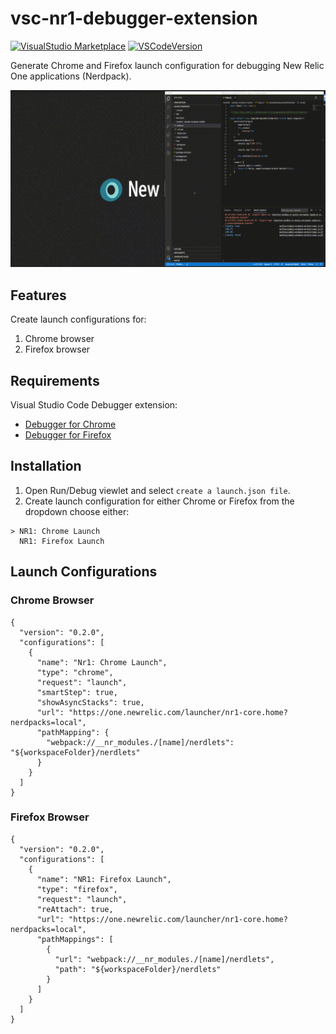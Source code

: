 # vsc-nr1-debugger-extension
[![VisualStudio Marketplace](https://img.shields.io/badge/dynamic/json?color=blue&label=Visual%20Studio%20Marketplace&query=version&url=https%3A%2F%2Fraw.githubusercontent.com%2Ftanben%2Fvsc-nr1-debugger-extension%2Fmaster%2Fpackage.json)]()
[![VSCodeVersion](https://img.shields.io/badge/dynamic/json?color=orange&label=VSCode&query=engines.vscode&url=https%3A%2F%2Fraw.githubusercontent.com%2Ftanben%2Fvsc-nr1-debugger-extension%2Fmaster%2Fpackage.json)]()

Generate Chrome and Firefox launch configuration for debugging New Relic One applications (Nerdpack).

![](./assets/mov.gif)
## Features
Create launch configurations for:

1. Chrome browser
1. Firefox browser


## Requirements
Visual Studio Code Debugger extension:
* [Debugger for Chrome](https://marketplace.visualstudio.com/items?itemName=msjsdiag.debugger-for-chrome)
* [Debugger for Firefox](https://marketplace.visualstudio.com/items?itemName=firefox-devtools.vscode-firefox-debug)


## Installation
1. Open Run/Debug viewlet and select `create a launch.json file`.
1. Create launch configuration for either Chrome or Firefox from the dropdown  choose either:
```
> NR1: Chrome Launch
  NR1: Firefox Launch
 ```

## Launch Configurations
###  Chrome Browser
```
{
  "version": "0.2.0",
  "configurations": [
    {
      "name": "Nr1: Chrome Launch",
      "type": "chrome",
      "request": "launch",
      "smartStep": true,
      "showAsyncStacks": true,
      "url": "https://one.newrelic.com/launcher/nr1-core.home?nerdpacks=local",
      "pathMapping": {
        "webpack://__nr_modules./[name]/nerdlets": "${workspaceFolder}/nerdlets"
      }
    }
  ]
}
```

### Firefox Browser

```
{
  "version": "0.2.0",
  "configurations": [
    {
      "name": "NR1: Firefox Launch",
      "type": "firefox",
      "request": "launch",
      "reAttach": true,
      "url": "https://one.newrelic.com/launcher/nr1-core.home?nerdpacks=local",
      "pathMappings": [
        {
          "url": "webpack://__nr_modules./[name]/nerdlets",
          "path": "${workspaceFolder}/nerdlets"
        }
      ]
    }
  ]
}

```